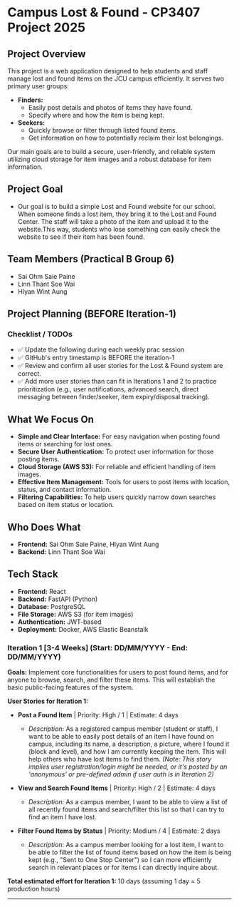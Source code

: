 # Campus Lost & Found - CP3407 Project 2025

## Project Overview

This project is a web application designed to help students and staff manage lost and found items on the JCU campus efficiently. It serves two primary user groups:

* **Finders:**
    * Easily post details and photos of items they have found.
    * Specify where and how the item is being kept.
* **Seekers:**
    * Quickly browse or filter through listed found items.
    * Get information on how to potentially reclaim their lost belongings.

Our main goals are to build a secure, user-friendly, and reliable system utilizing cloud storage for item images and a robust database for item information.

## Project Goal
* Our goal is to build a simple Lost and Found website for our school. When someone finds a lost item, they bring it to the Lost and Found Center. The staff will take a photo of the item and upload it to the website.This way, students who lose something can easily check the website to see if their item has been found.

## Team Members (Practical B Group 6)

* Sai Ohm Saie Paine
* Linn Thant Soe Wai
* Hlyan Wint Aung

## Project Planning (BEFORE Iteration-1)

### Checklist / TODOs

* ✅ Update the following during each weekly prac session
* ✅ GitHub's entry timestamp is BEFORE the iteration-1
* ✅ Review and confirm all user stories for the Lost & Found system are correct.
* ✅ Add more user stories than can fit in Iterations 1 and 2 to practice prioritization (e.g., user notifications, advanced search, direct messaging between finder/seeker, item expiry/disposal tracking).

## What We Focus On

* **Simple and Clear Interface:** For easy navigation when posting found items or searching for lost ones.
* **Secure User Authentication:** To protect user information for those posting items.
* **Cloud Storage (AWS S3):** For reliable and efficient handling of item images.
* **Effective Item Management:** Tools for users to post items with location, status, and contact information.
* **Filtering Capabilities:** To help users quickly narrow down searches based on item status or location.

## Who Does What

* **Frontend:** Sai Ohm Saie Paine, Hlyan Wint Aung
* **Backend:** Linn Thant Soe Wai

## Tech Stack

* **Frontend:** React
* **Backend:** FastAPI (Python)
* **Database:** PostgreSQL
* **File Storage:** AWS S3 (for item images)
* **Authentication:** JWT-based
* **Deployment:** Docker, AWS Elastic Beanstalk

### Iteration 1 [3-4 Weeks] (Start: DD/MM/YYYY - End: DD/MM/YYYY)
**Goals:** Implement core functionalities for users to post found items, and for anyone to browse, search, and filter these items. This will establish the basic public-facing features of the system.

**User Stories for Iteration 1:**

- **Post a Found Item** | Priority: High / 1 | Estimate: 4 days
  - *Description*: As a registered campus member (student or staff), I want to be able to easily post details of an item I have found on campus, including its name, a description, a picture, where I found it (block and level), and how I am currently keeping the item. This will help others who have lost items to find them. *(Note: This story implies user registration/login might be needed, or it's posted by an 'anonymous' or pre-defined admin if user auth is in Iteration 2)*

- **View and Search Found Items** | Priority: High / 2 | Estimate: 4 days
  - *Description*: As a campus member, I want to be able to view a list of all recently found items and search/filter this list so that I can try to find an item I have lost.

- **Filter Found Items by Status** | Priority: Medium / 4 | Estimate: 2 days
  - *Description*: As a campus member looking for a lost item, I want to be able to filter the list of found items based on how the item is being kept (e.g., "Sent to One Stop Center") so I can more efficiently search in relevant places or for items I can directly inquire about.

**Total estimated effort for Iteration 1:** 10 days (assuming 1 day = 5 production hours)

---
